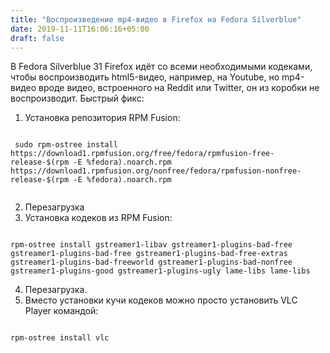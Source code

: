 ```yaml
---
title: "Воспроизведение mp4-видео в Firefox на Fedora Silverblue"
date: 2019-11-11T16:06:16+05:00
draft: false
---
```


В Fedora Silverblue 31 Firefox идёт со всеми необходимыми кодеками, чтобы воспроизводить html5-видео, например, на Youtube, но mp4-видео вроде видео, встроенного на Reddit или Twitter, он из коробки не воспроизводит. Быстрый фикс:

1. Установка репозитория RPM Fusion:  
 <code>
 sudo rpm-ostree install https://download1.rpmfusion.org/free/fedora/rpmfusion-free-release-$(rpm -E %fedora).noarch.rpm https://download1.rpmfusion.org/nonfree/fedora/rpmfusion-nonfree-release-$(rpm -E %fedora).noarch.rpm
 </code>

2. Перезагрузка
3. Установка кодеков из RPM Fusion:  
<code>
rpm-ostree install gstreamer1-libav gstreamer1-plugins-bad-free gstreamer1-plugins-bad-free gstreamer1-plugins-bad-free-extras gstreamer1-plugins-bad-freeworld gstreamer1-plugins-bad-nonfree gstreamer1-plugins-good gstreamer1-plugins-ugly lame-libs lame-libs
</code>

4. Перезагрузка.
5. Вместо установки кучи кодеков можно просто установить VLC Player командой:  
<code>
rpm-ostree install vlc
</code>


<!--more-->